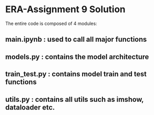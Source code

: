 # ERA-Assignment 9 Solution
The entire code is composed of 4 modules:
## main.ipynb : used to call all major functions 
## models.py : contains the model architecture
## train_test.py : contains model train and test functions
## utils.py : contains all utils such as imshow, dataloader etc. 
